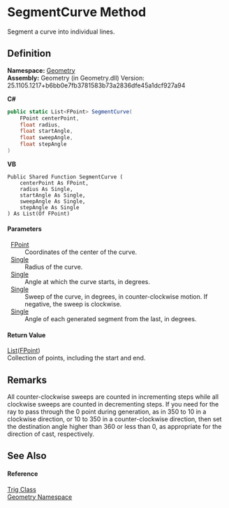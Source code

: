 # SegmentCurve Method


Segment a curve into individual lines.



## Definition
**Namespace:** <a href="eb409b48-e279-bdb4-daf3-3196b72d55a2.md">Geometry</a>  
**Assembly:** Geometry (in Geometry.dll) Version: 25.1105.1217+b6bb0e7fb3781583b73a2836dfe45a1dcf927a94

**C#**
``` C#
public static List<FPoint> SegmentCurve(
	FPoint centerPoint,
	float radius,
	float startAngle,
	float sweepAngle,
	float stepAngle
)
```
**VB**
``` VB
Public Shared Function SegmentCurve ( 
	centerPoint As FPoint,
	radius As Single,
	startAngle As Single,
	sweepAngle As Single,
	stepAngle As Single
) As List(Of FPoint)
```



#### Parameters
<dl><dt>  <a href="477a6142-7b25-5977-263a-a8e4e3c4f582.md">FPoint</a></dt><dd>Coordinates of the center of the curve.</dd><dt>  <a href="https://learn.microsoft.com/dotnet/api/system.single" target="_blank" rel="noopener noreferrer">Single</a></dt><dd>Radius of the curve.</dd><dt>  <a href="https://learn.microsoft.com/dotnet/api/system.single" target="_blank" rel="noopener noreferrer">Single</a></dt><dd>Angle at which the curve starts, in degrees.</dd><dt>  <a href="https://learn.microsoft.com/dotnet/api/system.single" target="_blank" rel="noopener noreferrer">Single</a></dt><dd>Sweep of the curve, in degrees, in counter-clockwise motion. If negative, the sweep is clockwise.</dd><dt>  <a href="https://learn.microsoft.com/dotnet/api/system.single" target="_blank" rel="noopener noreferrer">Single</a></dt><dd>Angle of each generated segment from the last, in degrees.</dd></dl>

#### Return Value
<a href="https://learn.microsoft.com/dotnet/api/system.collections.generic.list-1" target="_blank" rel="noopener noreferrer">List</a>(<a href="477a6142-7b25-5977-263a-a8e4e3c4f582.md">FPoint</a>)  
Collection of points, including the start and end.

## Remarks
All counter-clockwise sweeps are counted in incrementing steps while all clockwise sweeps are counted in decrementing steps. If you need for the ray to pass through the 0 point during generation, as in 350 to 10 in a clockwise direction, or 10 to 350 in a counter-clockwise direction, then set the destination angle higher than 360 or less than 0, as appropriate for the direction of cast, respectively.

## See Also


#### Reference
<a href="71fcc577-416c-fb39-4db6-887defd7b424.md">Trig Class</a>  
<a href="eb409b48-e279-bdb4-daf3-3196b72d55a2.md">Geometry Namespace</a>  
